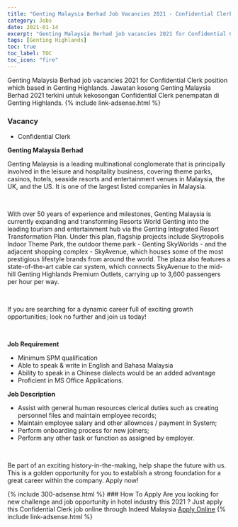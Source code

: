 ```yaml
---
title: "Genting Malaysia Berhad Job Vacancies 2021 - Confidential Clerk" 
category: Jobs 
date: 2021-01-14 
excerpt: "Genting Malaysia Berhad job vacancies 2021 for Confidential Clerk position which based in Genting Highlands. Jawatan kosong Genting Malaysia Berhad 2021 terkini untuk kekosongan Confidential Clerk penempatan di Genting Highlands" 
tags: [Genting Highlands] 
toc: true 
toc_label: TOC 
toc_icon: "fire" 
--- 
```


Genting Malaysia Berhad job vacancies 2021 for Confidential Clerk position which based in Genting Highlands. Jawatan kosong Genting Malaysia Berhad 2021 terkini untuk kekosongan Confidential Clerk penempatan di Genting Highlands. 
{% include link-adsense.html %} 
### Vacancy 
- Confidential Clerk 
<div><div><p><b>Genting Malaysia Berhad
</b></p><p>Genting Malaysia is a leading multinational conglomerate that is principally involved in the leisure and hospitality business, covering theme parks, casinos, hotels, seaside resorts and entertainment venues in Malaysia, the UK, and the US. It is one of the largest listed companies in Malaysia.</p><br>
<p></p>
<p>With over 50 years of experience and milestones, Genting Malaysia is currently expanding and transforming Resorts World Genting into the leading tourism and entertainment hub via the Genting Integrated Resort Transformation Plan. Under this plan, flagship projects include Skytropolis Indoor Theme Park, the outdoor theme park - Genting SkyWorlds - and the adjacent shopping complex - SkyAvenue, which houses some of the most prestigious lifestyle brands from around the world. The plaza also features a state-of-the-art cable car system, which connects SkyAvenue to the mid-hill Genting Highlands Premium Outlets, carrying up to 3,600 passengers per hour per way.</p><br>
<p></p>
<p>If you are searching for a dynamic career full of exciting growth opportunities; look no further and join us today!</p><br>
<p></p>
<p><b>
Job Requirement</b></p>
<ul><li>Minimum SPM qualification</li>
<li>Able to speak &amp; write in English and Bahasa Malaysia</li>
<li>Ability to speak in a Chinese dialects would be an added advantage</li>
<li>Proficient in MS Office Applications.<br>
</li></ul><p></p><p><b>Job Description
</b></p><ul><li>Assist with general human resources clerical duties such as creating personnel files and maintain employee records;</li>
<li>Maintain employee salary and other allownces / payment in System;
</li><li>Perform onboarding process for new joiners;
</li><li>Perform any other task or function as assigned by employer.</li></ul><br>
<p></p>
<p></p><p>Be part of an exciting history-in-the-making, help shape the future with us. This is a golden opportunity for you to establish a strong foundation for a great career within the company. Apply now!</p></div></div> 
{% include 300-adsense.html %} 
### How To Apply 
Are you looking for new challenge and job opportunity in hotel industry this 2021 ?
Just apply this Confidential Clerk job online through Indeed Malaysia 
<a href="https://malaysia.indeed.com/viewjob?jk=2e715e98c2cd77bc" class="btn btn--info" target="_blank" rel="nofollow noopenner">Apply Online</a> 
{% include link-adsense.html %} 